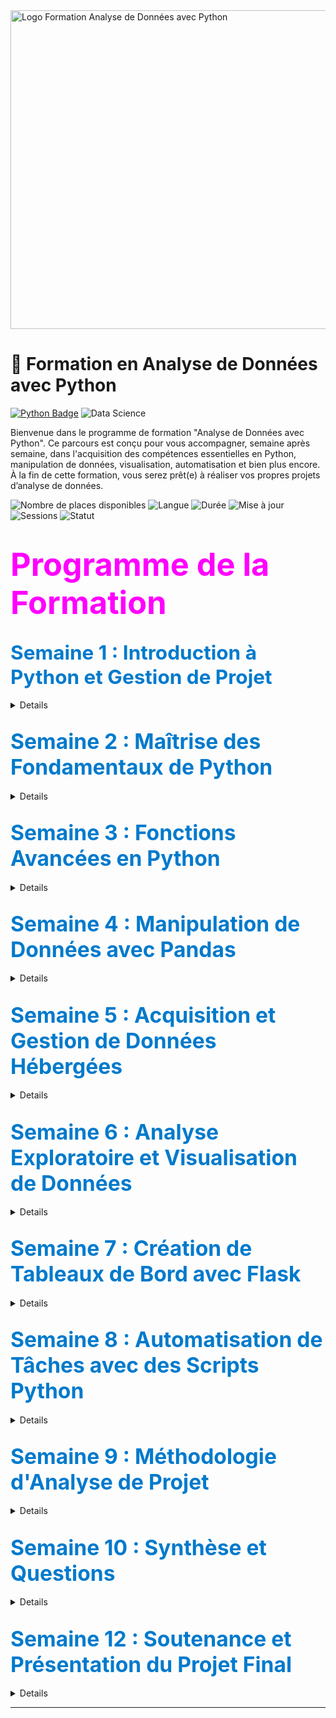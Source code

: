 <img src="/Neriya98/python-data-analysis/2.png" alt="Logo Formation Analyse de Données avec Python" height = 510 width="1100"/>

# 📘 Formation en Analyse de Données avec Python  
[![Python Badge](https://img.shields.io/badge/Python-3.10+-blue?logo=python&logoColor=white)](https://www.python.org/) 
![Data Science](https://img.shields.io/badge/Data_Analysis-blue?)

Bienvenue dans le programme de formation "Analyse de Données avec Python". Ce parcours est conçu pour vous accompagner, semaine après semaine, dans l'acquisition des compétences essentielles en Python, manipulation de données, visualisation, automatisation et bien plus encore. À la fin de cette formation, vous serez prêt(e) à réaliser vos propres projets d’analyse de données.

![Nombre de places disponibles](https://img.shields.io/badge/Places_disponibles-30-brightgreen)
![Langue](https://img.shields.io/badge/Langue-Français-blue)
![Durée](https://img.shields.io/badge/Durée-30%20heures-orange)
![Mise à jour](https://img.shields.io/badge/Mise%20%C3%A0%20jour-Novembre_2024-brightgreen)
![Sessions](https://img.shields.io/badge/Nombre%20de%20Sessions-20-purple)
![Statut](https://img.shields.io/badge/Statut%20-À_venir-red)


# <span style="color:magenta; font-size:1.8em;">Programme de la Formation</span>

<h2><span style="color:#007acc; font-size:1.5em;">Semaine 1 : Introduction à Python et Gestion de Projet</span></h2>

<details> 

<strong style="font-size: 1.4em;">Session 1 : Organisation et Versioning de Projet (1h30)</strong>

<ul style="line-height: 35px;">
    <li> 🗂️ Introduction à Git et GitHub pour le contrôle de version </li>
    <li> 📁 Création et gestion d'un dossier de travail structuré  </li>
    <li> 🗃️ Partitionnement et organisation de dossiers pour les projets d’analyse</li>
    <li>📝 Exercice : Configurer un dépôt Git pour un projet d’analyse</li>  
</ul>

<strong style="font-size: 1.5em;">Session 2 : Notions de Base en Python - Partie 1 (1h30)</strong> 
<ul style="line-height: 35px;">
    <li>🛠️ Présentation des outils : Jupyter Notebook, scripts Python</li>
    <li>🔢 Variables et types de données :</li> 
        <ul style="line-height:30px;">
            <li> Découverte des variables, assignation, modification</li>
            <li> Types de données en Python</li>
        </ul>
    <li>📝 Exercice : Créer des scripts pour explorer les structures de données simples</li>
</ul>
</details>


 <h2><span style="color:#007acc; font-size:1.6em;">Semaine 2 : Maîtrise des Fondamentaux de Python</span></h2>

<details>

<strong style="font-size: 1.5em;">Session 3 : Notions de Base en Python - Partie 2 (1h30)</strong>
<ul style="line-height: 35px;">
    <li>📊 Exploration avancée des structures de données : approfondissement des listes, dictionnaires et ensembles</li>
</ul>

<strong style="font-size: 1.5em;">Session 4 : Notions de Base en Python - Partie 3 (1h30)</strong>

- 🔄 Structures de contrôle : boucles, conditions, et fonctions simples pour automatiser les opérations  
</details>


## <span style="color:#007acc; font-size:1.6em;">Semaine 3 : Fonctions Avancées en Python</span>

<details>

<strong style="font-size: 1.5em;">Session 5 : Fonctions Avancées (1h30)</strong>
- 🔀 Fonctions avancées : fonctions récursives, lambda, *args, **kwargs

<strong style="font-size: 1.5em;">Session 6 : Pratique des Fonctions (1h30)</strong>
- 📝 **Exercice** : Cas pratiques de manipulation de données avec fonctions personnalisées  
</details>

## <span style="color:#007acc; font-size:1.6em;">Semaine 4 : Manipulation de Données avec Pandas</span>
<details>

<strong style="font-size: 1.5em;">Session 7 : Chargement et Nettoyage de Données (1h30)</strong>
- 📥 Chargement de fichiers CSV avec Pandas : utilisation de DataFrames  
- 🧹 Nettoyage des données : gestion des valeurs manquantes et doublons  
- 📝 **Exercice** : Importer et nettoyer un jeu de données  

<strong style="font-size: 1.5em;">Session 8 : Transformation et Préparation de Données (1h30)</strong>
- 🔍 Transformation des données : filtrage, tri, création de nouvelles colonnes  
- 📝 **Exercice** : Préparer les données d’un jeu de données pour analyse  
</details>

## <span style="color:#007acc; font-size:1.6em;">Semaine 5 : Acquisition et Gestion de Données Hébergées</span>

<details>
<strong style="font-size: 1.5em;">Session 10 : Acquisition de Données depuis une Base SQL (1h30)</strong>

- 🗄️ Introduction aux bases de données SQL et connexion avec Python  
- 📝 **Exercice** : Se connecter à une base SQL et importer un jeu de données  

<strong style="font-size: 1.5em;">Session 11 : Introduction à MongoDB et Données Non Structurées (1h30)</strong>
- 📂 Utilisation de MongoDB pour des données non structurées  
- 📝 **Exercice** : Charger des données depuis MongoDB  
</details>

## <span style="color:#007acc; font-size:1.6em;">Semaine 6 : Analyse Exploratoire et Visualisation de Données</span>

<details>
<strong style="font-size: 1.5em;">Session 12 : Analyse Exploratoire des Données avec Pandas (1h30)</strong>

- 📊 Statistiques descriptives et premières visualisations  
- 📝 **Exercice** : Réaliser une analyse exploratoire  

<strong style="font-size: 1.5em;">Session 13 : Visualisation avec Matplotlib & Seaborn (1h30)</strong>
- 📈 Création de graphiques : lignes, barres, histogrammes, heatmaps  
- 📝 **Exercice** : Visualiser des données  
</details>

## <span style="color:#007acc; font-size:1.6em;">Semaine 7 : Création de Tableaux de Bord avec Flask</span>

<details>

<strong style="font-size: 1.5em;">Session 14 : Les Bases pour Flask (1h30)</strong>
- 🌐 Retour sur HTML et décorateurs en Flask  
- 📝 **Exercice** : Concevoir une page avec HTML  

<strong style="font-size: 1.5em;">Session 15 : Monitoring avec Flask (1h30)</strong>
- 📊 Création d’une interface de visualisation  
- 📝 **Exercice** : Créer un tableau de bord  
</details>

## <span style="color:#007acc; font-size:1.6em;">Semaine 8 : Automatisation de Tâches avec des Scripts Python</span>

<details>

<strong style="font-size: 1.5em;">Session 17 : Introduction à l’Automatisation (1h30)</strong>
- ⚙️ Automatiser extraction et nettoyage de données  
- 📝 **Exercice** : Créer un script de nettoyage  

<strong style="font-size: 1.5em;">Session 18 : Structuration des Scripts (1h30)</strong>
- 🛠️ Organisation des scripts pour réutilisation  
- 📝 **Exercice** : Créer un mini-pipeline d'analyse  
</details>

## <span style="color:#007acc; font-size:1.6em;">Semaine 9 : Méthodologie d'Analyse de Projet</span>

<details>
<strong style="font-size: 1.5em;">Session 19 : Structuration d’un Projet d’Analyse (1h30)</strong>
- 📝 Structurer un projet d’analyse, planification et organisation  
</details>

## <span style="color:#007acc; font-size:1.6em;">Semaine 10 : Synthèse et Questions</span>

<details>

<strong style="font-size: 1.5em;">Session 20 : Retour sur la Méthodologie (1h30)</strong>
- 🎓 Questions et synthèse méthodologique  
</details>

## <span style="color:#007acc; font-size:1.6em;">Semaine 12 : Soutenance et Présentation du Projet Final</span>

<details>

</details>

---
